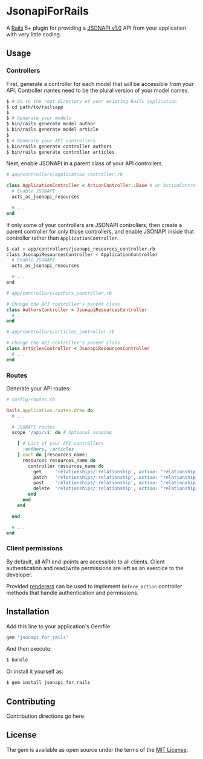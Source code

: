 # JsonapiForRails
A [Rails](http://rubyonrails.org/) 5+ plugin for providing a [JSONAPI v1.0](http://jsonapi.org/format/1.0/) API from your application with very little coding.

## Usage

### Controllers

First, generate a controller for each model that will be accessible from your API. Controller names need to be the plural version of your model names.

```bash
$ # Go to the root directory of your existing Rails application
$ cd path/to/railsapp
$
$ # Generate your models
$ bin/rails generate model author
$ bin/rails generate model article
$
$ # Generate your API controllers
$ bin/rails generate controller authors
$ bin/rails generate controller articles
```

Next, enable JSONAPI in a parent class of your API controllers. 

```ruby
# app/controllers/application_controller.rb

class ApplicationController < ActionController::Base # or ActionController::API
  # Enable JSONAPI
  acts_as_jsonapi_resources

  # ...
end
```

If only some of your controllers are JSONAPI controllers, then create a parent controller for only those controllers, and enable JSONAPI inside that controller rather than `ApplicationController`. 

```bash
$ cat > app/controllers/jsonapi_resources_controller.rb
class JsonapiResourcesController < ApplicationController
  # Enable JSONAPI
  acts_as_jsonapi_resources

  # ...
end
```

```ruby
# app/controllers/authors_controller.rb

# Change the API controller's parent class
class AuthorsController < JsonapiResourcesController
  # ...
end
```

```ruby
# app/controllers/articles_controller.rb

# Change the API controller's parent class
class ArticlesController < JsonapiResourcesController
  # ...
end
```

### Routes
Generate your API routes:

```ruby
# config/routes.rb

Rails.application.routes.draw do
  # ...

  # JSONAPI routes
  scope '/api/v1' do # Optional scoping

    [ # List of your API controllers
      :authors, :articles
    ].each do |resources_name|
      resources resources_name do
        controller resources_name do
          get     'relationships/:relationship', action: "relationship_show"
          patch   'relationships/:relationship', action: "relationship_update"
          post    'relationships/:relationship', action: "relationship_add"
          delete  'relationships/:relationship', action: "relationship_remove"
        end
      end
    end

  end

  # ...
end

```

### Client permissions
By default, all API end-points are accessible to all clients. Client authentication and read/write permissions are left as an exercice to the developer.

Provided [renderers](lib/jsonapi_for_rails/controller/utils/render.rb) can be used to implement `before_action` controller methods that handle authentication and permissions.

## Installation
Add this line to your application's Gemfile:

```ruby
gem 'jsonapi_for_rails'
```

And then execute:
```bash
$ bundle
```

Or install it yourself as:
```bash
$ gem install jsonapi_for_rails
```

## Contributing
Contribution directions go here.

## License
The gem is available as open source under the terms of the [MIT License](http://opensource.org/licenses/MIT).
